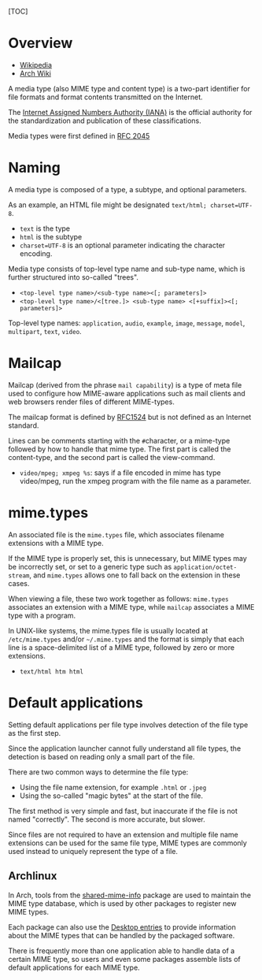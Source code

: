 [TOC]

# Overview
- [Wikipedia](https://en.wikipedia.org/wiki/Media_type)
- [Arch Wiki](https://wiki.archlinux.org/index.php/Default_applications)

A media type (also MIME type and content type) is a two-part identifier for file formats and format contents transmitted on the Internet.

The [Internet Assigned Numbers Authority (IANA)](https://en.wikipedia.org/wiki/Internet_Assigned_Numbers_Authority) is the official authority for the standardization and publication of these classifications.

Media types were first defined in [RFC 2045](https://www.ietf.org/rfc/rfc2045.txt)

# Naming
A media type is composed of a type, a subtype, and optional parameters.

As an example, an HTML file might be designated `text/html; charset=UTF-8`.
- `text` is the type
- `html` is the subtype
- `charset=UTF-8` is an optional parameter indicating the character encoding.

Media type consists of top-level type name and sub-type name, which is further structured into so-called "trees".
- `<top-level type name>/<sub-type name><[; parameters]>`
- `<top-level type name>/<[tree.]> <sub-type name> <[+suffix]><[; parameters]>`

Top-level type names: `application`, `audio`, `example`, `image`, `message`, `model`, `multipart`, `text`, `video`.

# Mailcap
Mailcap (derived from the phrase `mail capability`) is a type of meta file used to configure how MIME-aware applications such as mail clients and web browsers render files of different MIME-types.

The mailcap format is defined by [RFC1524](https://tools.ietf.org/html/rfc1524) but is not defined as an Internet standard.

Lines can be comments starting with the `#`character, or a mime-type followed by how to handle that mime type. The first part is called the content-type, and the second part is called the view-command.
- `video/mpeg; xmpeg %s`: says if a file encoded in mime has type video/mpeg, run the xmpeg program with the file name as a parameter.

# mime.types
An associated file is the `mime.types` file, which associates filename extensions with a MIME type.

If the MIME type is properly set, this is unnecessary, but MIME types may be incorrectly set, or set to a generic type such as `application/octet-stream`, and `mime.types` allows one to fall back on the extension in these cases.

When viewing a file, these two work together as follows: `mime.types` associates an extension with a MIME type, while `mailcap` associates a MIME type with a program.

In UNIX-like systems, the mime.types file is usually located at `/etc/mime.types` and/or `~/.mime.types` and the format is simply that each line is a space-delimited list of a MIME type, followed by zero or more extensions.
- `text/html htm html`

# Default applications
Setting default applications per file type involves detection of the file type as the first step.

Since the application launcher cannot fully understand all file types, the detection is based on reading only a small part of the file.

There are two common ways to determine the file type:
- Using the file name extension, for example `.html` or `.jpeg`
- Using the so-called "magic bytes" at the start of the file.

The first method is very simple and fast, but inaccurate if the file is not named "correctly". The second is more accurate, but slower.

Since files are not required to have an extension and multiple file name extensions can be used for the same file type, MIME types are commonly used instead to uniquely represent the type of a file.

## Archlinux
In Arch, tools from the [shared-mime-info](https://www.archlinux.org/packages/?name=shared-mime-info) package are used to maintain the MIME type database, which is used by other packages to register new MIME types.

Each package can also use the [Desktop entries](https://wiki.archlinux.org/index.php/Desktop_entries) to provide information about the MIME types that can be handled by the packaged software.

There is frequently more than one application able to handle data of a certain MIME type, so users and even some packages assemble lists of default applications for each MIME type.
